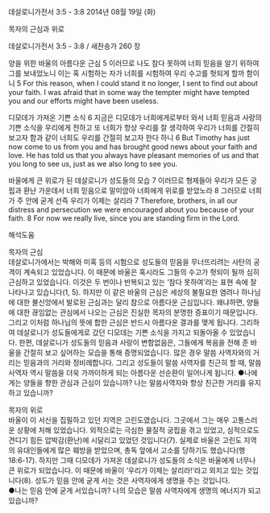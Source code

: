 데살로니가전서 3:5 - 3:8 
2014년 08월 19일 (화)

목자의 근심과 위로



데살로니가전서 3:5 - 3:8 / 새찬송가 260 장


양을 위한 바울의 아름다운 근심
5 이러므로 나도 참다 못하여 너희 믿음을 알기 위하여 그를 보내었노니 이는 혹 시험하는 자가 너희를 시험하여 우리 수고를 헛되게 할까 함이니 
5 For this reason, when I could stand it no longer, I sent to find out about your faith. I was afraid that in some way the tempter might have tempted you and our efforts might have been useless. 

디모데가 가져온 기쁜 소식 
6 지금은 디모데가 너희에게로부터 와서 너희 믿음과 사랑의 기쁜 소식을 우리에게 전하고 또 너희가 항상 우리를 잘 생각하여 우리가 너희를 간절히 보고자 함과 같이 너희도 우리를 간절히 보고자 한다 하니
6 But Timothy has just now come to us from you and has brought good news about your faith and love. He has told us that you always have pleasant memories of us and that you long to see us, just as we also long to see you.

바울에게 큰 위로가 된 데살로니가 성도들의 모습
7 이러므로 형제들아 우리가 모든 궁핍과 환난 가운데서 너희 믿음으로 말미암아 너희에게 위로를 받았노라 8 그러므로 너희가 주 안에 굳게 선즉 우리가 이제는 살리라
7 Therefore, brothers, in all our distress and persecution we were encouraged about you because of your faith. 8 For now we really live, since you are standing firm in the Lord.

해석도움





목자의 근심  
데살로니가에서는 박해와 미혹 등의 시험으로 성도들의 믿음을 무너뜨리려는 사탄의 공격이 계속되고 있었습니다. 이 때문에 바울은 혹시라도 그들의 수고가 헛되이 될까 심히 근심하고 있었습니다. 이것은 두 번이나 반복되고 있는 ‘참다 못하여’라는 표현 속에 잘 나타나고 있습니다(1, 5). 하지만 이 같은 바울의 근심은 세상의 불필요한 염려나 하나님에 대한 불신앙에서 발로된 근심과는 달리 참으로 아름다운 근심입니다. 왜냐하면, 양들에 대한 끊임없는 관심에서 나오는 근심은 진실한 목자의 분명한 증표이기 때문입니다. 그리고 이처럼 하나님의 뜻에 합한 근심은 반드시 아름다운 결과를 맺게 됩니다. 그리하여 데살로니가 성도들에게로 갔던 디모데는 기쁜 소식을 가지고 되돌아올 수 있었습니다. 한편, 데살로니가 성도들의 믿음과 사랑이 변함없음은, 그들에게 복음을 전해 준 바울을 간절히 보고 싶어하는 모습을 통해 증명되었습니다. 많은 경우 말씀 사역자와의 거리는 믿음과의 거리와 정비례합니다. 그리고 성도들이 말씀 사역자를 친근히 할 때, 말씀 사역자 역시 말씀을 더욱 가까이하게 되는 아름다운 선순환이 일어나게 됩니다. 
●나에게는 양들을 향한 관심과 근심이 있습니까? 나는 말씀사역자와 항상 친근한 거리를 유지하고 있습니까? 

목자의 위로  
바울이 이 서신을 집필하고 있던 지역은 고린도였습니다. 그곳에서 그는 매우 고통스러운 상황에 처해 있었습니다. 외적으로는 극심한 물질적 궁핍을 겪고 있었고, 심적으로도 견디기 힘든 압박감(환난)에 시달리고 있었던 것입니다(7). 실제로 바울은 고린도 지역의 유대인들에게 많은 훼방을 받았으며, 총독 앞에서 고소를 당하기도 했습니다(행 18:6-17). 하지만 그때 디모데가 가져온 데살로니가 성도들의 소식은 바울에게 너무나 큰 위로가 되었습니다. 이 때문에 바울이 ‘우리가 이제는 살리라!’라고 외치고 있는 것입니다(8). 성도가 믿음 안에 굳게 서는 것은 사역자에게 생명을 주는 것입니다.    
●나는 믿음 안에 굳게 서있습니까? 나의 모습은 말씀 사역자에게 생명의 에너지가 되고 있습니까?